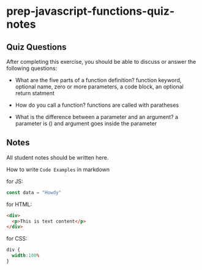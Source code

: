 # prep-javascript-functions-quiz-notes


## Quiz Questions

After completing this exercise, you should be able to discuss or answer the following questions:

- What are the five parts of a function definition?
function keyword, optional name, zero or more parameters, a code block, an optional return statment

- How do you call a function?
functions are called with paratheses
- What is the difference between a parameter and an argument?
a parameter is () and argument goes inside the parameter
## Notes

All student notes should be written here.


How to write `Code Examples` in markdown

for JS:
```javascript
const data = "Howdy"
```

for HTML:
```html
<div>
  <p>This is text content</p>
</div>
```

for CSS:
```css
div {
  width:100%
}
```
